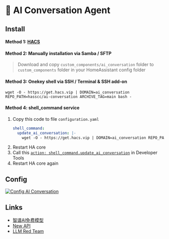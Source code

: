 # 🤖 AI Conversation Agent

## Install

#### Method 1: [HACS](https://my.home-assistant.io/redirect/hacs_repository/?category=integration&owner=hasscc&repository=ai-conversation)

#### Method 2: Manually installation via Samba / SFTP
> Download and copy `custom_components/ai_conversation` folder to `custom_components` folder in your HomeAssistant config folder

#### Method 3: Onekey shell via SSH / Terminal & SSH add-on
```shell
wget -O - https://get.hacs.vip | DOMAIN=ai_conversation REPO_PATH=hasscc/ai-conversation ARCHIVE_TAG=main bash -
```

#### Method 4: shell_command service
1. Copy this code to file `configuration.yaml`
    ```yaml
    shell_command:
      update_ai_conversation: |-
        wget -O - https://get.hacs.vip | DOMAIN=ai_conversation REPO_PATH=hasscc/ai-conversation ARCHIVE_TAG=main bash -
    ```
2. Restart HA core
3. Call this [`action: shell_command.update_ai_conversation`](https://my.home-assistant.io/redirect/developer_call_service/?service=shell_command.update_xiaomi_miot) in Developer Tools
2. Restart HA core again


## Config

[![Config AI Conversation](https://my.home-assistant.io/badges/config_flow_start.svg)](https://my.home-assistant.io/redirect/config_flow_start/?domain=ai_conversation)


## Links

- [智谱AI免费模型](https://www.bigmodel.cn/invite?icode=EwilDKx13%2FhyODIyL%2BKabHHEaazDlIZGj9HxftzTbt4%3D)
- [New API](https://github.com/Calcium-Ion/new-api)
- [LLM Red Team](https://github.com/LLM-Red-Team)
